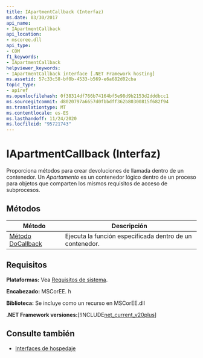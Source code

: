 ```yaml
---
title: IApartmentCallback (Interfaz)
ms.date: 03/30/2017
api_name:
- IApartmentCallback
api_location:
- mscoree.dll
api_type:
- COM
f1_keywords:
- IApartmentCallback
helpviewer_keywords:
- IApartmentCallback interface [.NET Framework hosting]
ms.assetid: 57c33c58-bf0b-4533-b569-e6a682d02cba
topic_type:
- apiref
ms.openlocfilehash: 0f38314df766b74164bf5e98d9b2153d2dddbcc1
ms.sourcegitcommit: d8020797a6657d0fbbdff362b80300815f682f94
ms.translationtype: MT
ms.contentlocale: es-ES
ms.lasthandoff: 11/24/2020
ms.locfileid: "95721743"
---
```

# <a name="iapartmentcallback-interface"></a>IApartmentCallback (Interfaz)

Proporciona métodos para crear devoluciones de llamada dentro de un contenedor. Un *Apartamento* es un contenedor lógico dentro de un proceso para objetos que comparten los mismos requisitos de acceso de subprocesos.  
  
## <a name="methods"></a>Métodos  
  
|Método|Descripción|  
|------------|-----------------|  
|[Método DoCallback](iapartmentcallback-docallback-method.md)|Ejecuta la función especificada dentro de un contenedor.|  
  
## <a name="requirements"></a>Requisitos  

 **Plataformas:** Vea [Requisitos de sistema](../../get-started/system-requirements.md).  
  
 **Encabezado:** MSCorEE. h  
  
 **Biblioteca:** Se incluye como un recurso en MSCorEE.dll  
  
 **.NET Framework versiones:**[!INCLUDE[net_current_v20plus](../../../../includes/net-current-v20plus-md.md)]  
  
## <a name="see-also"></a>Consulte también

- [Interfaces de hospedaje](hosting-interfaces.md)
